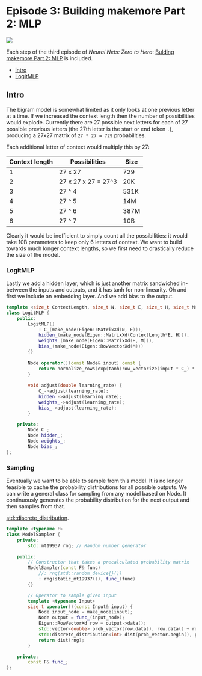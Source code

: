 
# Episode 3: Building makemore Part 2: MLP

![](https://i.ytimg.com/vi/TCH_1BHY58I/hqdefault.jpg)

Each step of the third episode of *Neural Nets: Zero to Hero*:
[Bulding makemore Part 2: MLP](https://youtu.be/TCH_1BHY58I)
is included.

 * [Intro](#intro)
 * [LogitMLP](#logitmlp)

## Intro

The bigram model is somewhat limited as it only looks at one previous letter at a time. If we increased the context length then the
number of possibilities would explode. Currently there are 27 possible next letters for each of 27 possible previous letters
(the 27th letter is the start or end token `.`), producing a 27x27 matrix of `27 * 27 = 729` probabilities.

Each additional letter of context would multiply this by 27:

| Context length |  Possibilities | Size |
|----------------|----------------|------|
| 1 | 27 x 27 | 729
| 2 | 27 x 27 x 27 = 27^3 | 20K
| 3 | 27 ^ 4 | 531K
| 4 | 27 ^ 5 | 14M
| 5 | 27 ^ 6 | 387M
| 6 | 27 ^ 7 | 10B

Clearly it would be inefficient to simply count all the possibilities: it would take 10B parameters to keep only 6 letters of context.
We want to build towards much longer context lengths, so we first need to drastically reduce the size of the model.


### LogitMLP

Lastly we add a hidden layer, which is just another matrix sandwiched in-between the inputs and outputs, and it has tanh for non-linearity. Oh and first we include an embedding layer. And we add bias to the output.

```c++
template <size_t ContextLength, size_t N, size_t E, size_t H, size_t M>
class LogitMLP {
    public:
        LogitMLP()
            : C_(make_node(Eigen::MatrixXd(N, E))), 
            hidden_(make_node(Eigen::MatrixXd(ContextLength*E, H))),
            weights_(make_node(Eigen::MatrixXd(H, M))),
            bias_(make_node(Eigen::RowVectorXd(M)))
        {}
        
        Node operator()(const Node& input) const {
            return normalize_rows(exp(tanh(row_vectorize(input * C_) * hidden_) * weights_ + bias_));
        }
        
        void adjust(double learning_rate) {
            C_->adjust(learning_rate);
            hidden_->adjust(learning_rate);
            weights_->adjust(learning_rate);
            bias_->adjust(learning_rate);
        }

    private:
        Node C_;
        Node hidden_;
        Node weights_;
        Node bias_;
};

```

### Sampling

Eventually we want to be able to sample from this model.
It is no longer feasible to cache the probability distributions for all possible outputs.
We can write a general class for sampling from any model based on Node.
It continuously generates the probability distribution for the next output and then samples from that.

[std::discrete_distribution](https://en.cppreference.com/w/cpp/numeric/random/discrete_distribution).


```c++
template <typename F>
class ModelSampler {
    private:
        std::mt19937 rng; // Random number generator

    public:
        // Constructor that takes a precalculated probability matrix
        ModelSampler(const F& func)
            //: rng(std::random_device{}())
            : rng(static_mt19937()), func_(func)
        {}

        // Operator to sample given input
        template <typename Input>
        size_t operator()(const Input& input) {
            Node input_node = make_node(input);
            Node output = func_(input_node);
            Eigen::RowVectorXd row = output->data();
            std::vector<double> prob_vector(row.data(), row.data() + row.size());
            std::discrete_distribution<int> dist(prob_vector.begin(), prob_vector.end());
            return dist(rng);
        }

    private:
        const F& func_;
};
```

